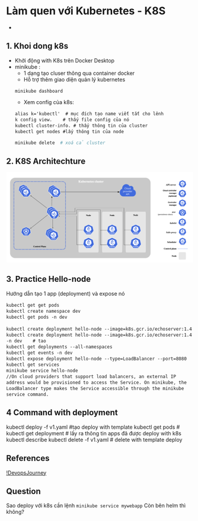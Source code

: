 # Làm quen với Kubernetes - K8S
- 

## 1. Khoi dong k8s
- Khởi động with K8s trên Docker Desktop
- minikube :
	- 1 dạng tạo cluser thông qua container docker
	- Hỗ trợ thêm giao diện quản lý kubernetes
	```
	minikube dashboard
	```
	- Xem config của k8s:
	```
	alias k='kubectl'  # mục đích tạo name viết tắt cho lênh
	k config view.    # thấy file config của nó
	kubectl cluster-info. # thấy thông tin của cluster 
	kubectl get nodes #lấy thông tin của node

	```
	```sh
	minikube delete  # xoá cả cluster 
	```
## 2. K8S Architechture 
![K8s-Cluster-Node-Architech](Images/image.png)

## 3. Practice Hello-node
Hướng dẫn tạo 1 app (deployment) và expose nó
```
kubectl get get pods
kubectl create namespace dev 
kubectl get pods -n dev 

kubectl create deployment hello-node --image=k8s.gcr.io/echoserver:1.4
kubectl create deployment hello-node --image=k8s.gcr.io/echoserver:1.4 -n dev    # tao
kubectl get deployments --all-namespaces
kubectl get events -n dev
kubectl expose deployment hello-node --type=LoadBalancer --port=8080
kubectl get services
minikube service hello-node
//On cloud providers that support load balancers, an external IP address would be provisioned to access the Service. On minikube, the LoadBalancer type makes the Service accessible through the minikube service command.
```
## 4 Command with deployment

kubectl deploy -f v1.yaml	#tạo deploy with template
kubectl get pods			# 
kubectl get deployment   	 # lấy ra thông tin apps đã được deploy with k8s
kubectl describe
kubectl delete -f v1.yaml 	# delete with template deploy


## References
[!DevopsJourney](https://youtu.be/1Lu1F94exhU?si=4xuEPHS9Z0gm3c8F)


## Question
Sao deploy với k8s cần lệnh 
```minikube service mywebapp```
Còn bên helm thì không?